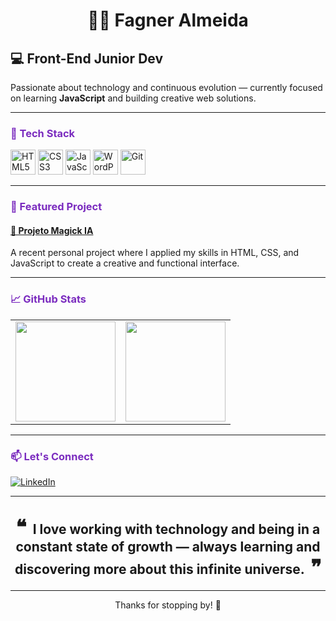 <h1 align="center">🙋‍♂️ Fagner Almeida</h1>

## 💻 Front-End Junior Dev  
Passionate about technology and continuous evolution — currently focused on learning <strong>JavaScript</strong> and building creative web solutions.

---

<h3 style="color:#7B2CBF;">🧰 Tech Stack</h3>

<p align="left">
  <img src="https://cdn.jsdelivr.net/gh/devicons/devicon/icons/html5/html5-original.svg" alt="HTML5" width="40" height="40"/>
  <img src="https://cdn.jsdelivr.net/gh/devicons/devicon/icons/css3/css3-original.svg" alt="CSS3" width="40" height="40"/>
  <img src="https://cdn.jsdelivr.net/gh/devicons/devicon/icons/javascript/javascript-original.svg" alt="JavaScript" width="40" height="40"/>
  <img src="https://cdn.jsdelivr.net/gh/devicons/devicon@latest/icons/wordpress/wordpress-plain.svg" alt="WordPress" width="40" height="40"/>
  <img src="https://cdn.jsdelivr.net/gh/devicons/devicon/icons/git/git-original.svg" alt="Git" width="40" height="40"/>
</p>

---

<h3 style="color:#7B2CBF;">📌 Featured Project</h3>

#### <a href="https://flashydev-br.github.io/Projeto-DevEmDobro" target="_blank">🔗 Projeto Magick IA</a>  
A recent personal project where I applied my skills in HTML, CSS, and JavaScript to create a creative and functional interface.

---

<h3 style="color:#7B2CBF;">📈 GitHub Stats</h3>

<table>
  <tr>
    <td>
      <img src="https://github-readme-stats.vercel.app/api?username=flashydev-br&show_icons=true&theme=tokyonight" height="160"/>
    </td>
    <td>
      <img src="https://github-readme-stats.vercel.app/api/top-langs/?username=flashydev-br&layout=compact&theme=tokyonight" height="160"/>
    </td>
  </tr>
</table>

---

<h3 style="color:#7B2CBF;">📫 Let's Connect</h3>

[![LinkedIn](https://img.shields.io/badge/LinkedIn-Connect-blue?style=for-the-badge&logo=linkedin)](https://www.linkedin.com/in/your-profile-placeholder)

---

<h2 align="center">
  <span style="font-size: 1.5em; padding-right: 5px;">❝</span>
  I love working with technology and being in a constant state of growth — always learning and discovering more about this infinite universe.
  <span style="font-size: 1.5em; padding-left: 5px;"> ❞</span>
</h2>

---

<p align="center">Thanks for stopping by! 🚀</p>
